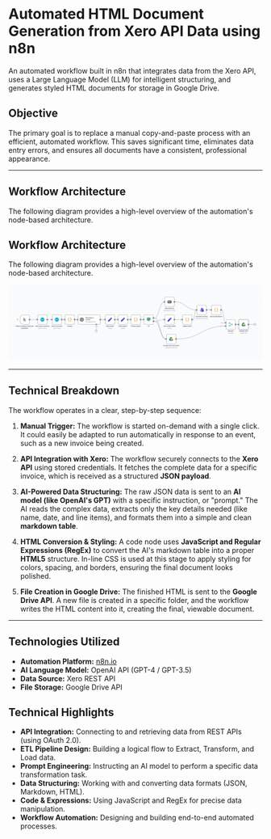 # Automated HTML Document Generation from Xero API Data using n8n

An automated workflow built in n8n that integrates data from the Xero API, uses a Large Language Model (LLM) for intelligent structuring, and generates styled HTML documents for storage in Google Drive.

## Objective

The primary goal is to replace a manual copy-and-paste process with an efficient, automated workflow. This saves significant time, eliminates data entry errors, and ensures all documents have a consistent, professional appearance.

---

## Workflow Architecture

The following diagram provides a high-level overview of the automation's node-based architecture.
## Workflow Architecture

The following diagram provides a high-level overview of the automation's node-based architecture.

![Xero Invoice Workflow](https://raw.githubusercontent.com/Muneeb20019/Automated-HTML-Document-Generation-from-Xero-API-using-n8n/main/Xero%20Invoice.jpeg)

---

## Technical Breakdown

The workflow operates in a clear, step-by-step sequence:

1.  **Manual Trigger:** The workflow is started on-demand with a single click. It could easily be adapted to run automatically in response to an event, such as a new invoice being created.

2.  **API Integration with Xero:** The workflow securely connects to the **Xero API** using stored credentials. It fetches the complete data for a specific invoice, which is received as a structured **JSON payload**.

3.  **AI-Powered Data Structuring:** The raw JSON data is sent to an **AI model (like OpenAI's GPT)** with a specific instruction, or "prompt." The AI reads the complex data, extracts only the key details needed (like name, date, and line items), and formats them into a simple and clean **markdown table**.

4.  **HTML Conversion & Styling:** A code node uses **JavaScript and Regular Expressions (RegEx)** to convert the AI's markdown table into a proper **HTML5** structure. In-line CSS is used at this stage to apply styling for colors, spacing, and borders, ensuring the final document looks polished.

5.  **File Creation in Google Drive:** The finished HTML is sent to the **Google Drive API**. A new file is created in a specific folder, and the workflow writes the HTML content into it, creating the final, viewable document.

---

## Technologies Utilized

*   **Automation Platform:** [n8n.io](https://n8n.io/)
*   **AI Language Model:** OpenAI API (GPT-4 / GPT-3.5)
*   **Data Source:** Xero REST API
*   **File Storage:** Google Drive API

## Technical Highlights

*   **API Integration:** Connecting to and retrieving data from REST APIs (using OAuth 2.0).
*   **ETL Pipeline Design:** Building a logical flow to Extract, Transform, and Load data.
*   **Prompt Engineering:** Instructing an AI model to perform a specific data transformation task.
*   **Data Structuring:** Working with and converting data formats (JSON, Markdown, HTML).
*   **Code & Expressions:** Using JavaScript and RegEx for precise data manipulation.
*   **Workflow Automation:** Designing and building end-to-end automated processes.
